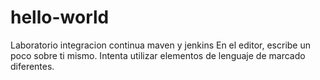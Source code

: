 # hello-world
Laboratorio integracion continua maven y jenkins
En el editor, escribe un poco sobre ti mismo. Intenta utilizar elementos de lenguaje de marcado diferentes.
